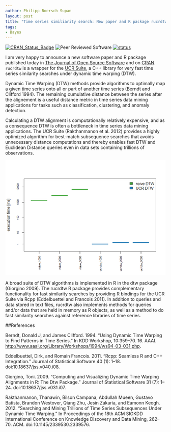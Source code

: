 ```yaml
---
author: Philipp Boersch-Supan
layout: post
title: "Time series similiarity search: New paper and R package rucrdtw"
tags:
- Bayes
---
```


[![CRAN_Status_Badge](http://www.r-pkg.org/badges/version/rucrdtw)](https://cran.r-project.org/package=rucrdtw)
![Peer Reviewed Software](https://img.shields.io/badge/Peer%20Reviewed-%E2%9C%93-green.svg)
[![status](http://joss.theoj.org/papers/17bb01f6599983da0597e1aeec4d3bfc/status.svg)](http://joss.theoj.org/papers/17bb01f6599983da0597e1aeec4d3bfc)<br>


I am very happy to announce a new software paper and R package published today in [The Journal of Open Source Software](http://dx.doi.org/10.21105/joss.00100) and on [CRAN](https://cran.r-project.org/package=rucrdtw). `rucrdtw` is a wrapper for the [UCR Suite](http://www.cs.ucr.edu/~eamonn/UCRsuite.html), a C++ library for very fast time series similarity searches under dynamic time warping (DTW).

Dynamic Time Warping (DTW) methods provide algorithms to optimally map a given time series onto all or part of another time series (Berndt and Clifford 1994). The remaining cumulative distance between the series after the alignement is a useful distance metric in time series data mining applications for tasks such as classification, clustering, and anomaly detection.

Calculating a DTW alignment is computationally relatively expensive, and as a consequence DTW is often a bottleneck in time series data mining applications. The UCR Suite (Rakthanmanon et al. 2012) provides a highly optimized algorithm for best-match subsequence searches that avoids unnecessary distance computations and thereby enables fast DTW and Euclidean Distance queries even in data sets containing trillions of observations.

![Figure 1: UCR DTW is approximately 3 orders of magnitude faster than a naive sliding-window search using DTW distance.](https://github.com/pboesu/rucrdtw/blob/master/inst/img/dtw-comparison-1.png)

A broad suite of DTW algorithms is implemented in R in the dtw package (Giorgino 2009). The rucrdtw R package provides complementary functionality for fast similarity searches by providing R bindings for the UCR Suite via Rcpp (Eddelbuettel and Francois 2011). In addition to queries and data stored in text files, rucrdtw also implements methods for queries and/or data that are held in memory as R objects, as well as a method to do fast similarity searches against reference libraries of time series.

##References

Berndt, Donald J, and James Clifford. 1994. “Using Dynamic Time Warping to Find Patterns in Time Series.” In KDD Workshop, 10:359–70. 16. AAAI. http://www.aaai.org/Library/Workshops/1994/ws94-03-031.php.

Eddelbuettel, Dirk, and Romain Francois. 2011. “Rcpp: Seamless R and C++ Integration.” Journal of Statistical Software 40 (1): 1–18. doi:10.18637/jss.v040.i08.

Giorgino, Toni. 2009. “Computing and Visualizing Dynamic Time Warping Alignments in R: The Dtw Package.” Journal of Statistical Software 31 (7): 1–24. doi:10.18637/jss.v031.i07.

Rakthanmanon, Thanawin, Bilson Campana, Abdullah Mueen, Gustavo Batista, Brandon Westover, Qiang Zhu, Jesin Zakaria, and Eamonn Keogh. 2012. “Searching and Mining Trillions of Time Series Subsequences Under Dynamic Time Warping.” In Proceedings of the 18th ACM SIGKDD International Conference on Knowledge Discovery and Data Mining, 262–70. ACM. doi:10.1145/2339530.2339576.

